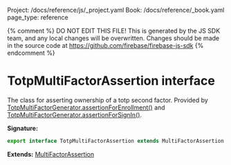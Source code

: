 Project: /docs/reference/js/_project.yaml
Book: /docs/reference/_book.yaml
page_type: reference

{% comment %}
DO NOT EDIT THIS FILE!
This is generated by the JS SDK team, and any local changes will be
overwritten. Changes should be made in the source code at
https://github.com/firebase/firebase-js-sdk
{% endcomment %}

# TotpMultiFactorAssertion interface
The class for asserting ownership of a totp second factor. Provided by [TotpMultiFactorGenerator.assertionForEnrollment()](./auth.totpmultifactorgenerator.md#totpmultifactorgeneratorassertionforenrollment) and [TotpMultiFactorGenerator.assertionForSignIn()](./auth.totpmultifactorgenerator.md#totpmultifactorgeneratorassertionforsignin)<!-- -->.

<b>Signature:</b>

```typescript
export interface TotpMultiFactorAssertion extends MultiFactorAssertion 
```
<b>Extends:</b> [MultiFactorAssertion](./auth.multifactorassertion.md#multifactorassertion_interface)

